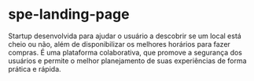 # spe-landing-page
Startup desenvolvida para ajudar o usuário a descobrir se um local está cheio ou não, além de disponibilizar os melhores horários para fazer compras. É uma plataforma colaborativa, que promove a segurança dos usuários e permite o melhor planejamento de suas experiências de forma prática e rápida.
